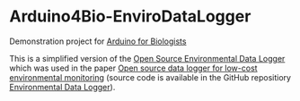Arduino4Bio-EnviroDataLogger
============================
Demonstration project for <a href="http://ebaker.me.uk/project-role/arduino-biologists">Arduino for Biologists</a>

This is a simplified version of the <a href="http://ebaker.me.uk/project-role/open-source-data-logger">Open Source Environmental Data Logger</a> which was used in the paper <a href="http://dx.doi.org/10.3897/BDJ.2.e1059">Open source data logger for low-cost environmental monitoring</a> (source code is available in the GitHub repositiory <a href="https://github.com/edwbaker/environment-data-logger/">Environmental Data Logger</a>).
